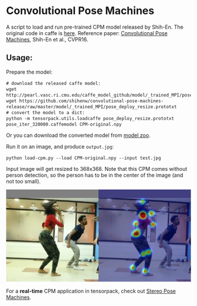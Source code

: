 # Convolutional Pose Machines

A script to load and run pre-trained CPM model released by Shih-En. The original code in caffe is [here](https://github.com/shihenw/convolutional-pose-machines-release).
Reference paper: [Convolutional Pose Machines](https://arxiv.org/abs/1602.00134), Shih-En et al., CVPR16.

## Usage:

Prepare the model:
```
# download the released caffe model:
wget http://pearl.vasc.ri.cmu.edu/caffe_model_github/model/_trained_MPI/pose_iter_320000.caffemodel
wget https://github.com/shihenw/convolutional-pose-machines-release/raw/master/model/_trained_MPI/pose_deploy_resize.prototxt
# convert the model to a dict:
python -m tensorpack.utils.loadcaffe pose_deploy_resize.prototxt pose_iter_320000.caffemodel CPM-original.npy
```

Or you can download the converted model from [model zoo](https://drive.google.com/open?id=0B9IPQTvr2BBkRU8zM2w2ZGh3eU0).

Run it on an image, and produce `output.jpg`:
```
python load-cpm.py --load CPM-original.npy --input test.jpg
```
Input image will get resized to 368x368. Note that this CPM comes without person detection, so the
person has to be in the center of the image (and not too small).

![demo](demo.jpg)

For a __real-time__ CPM application in tensorpack, check out [Stereo Pose Machines](https://github.com/ppwwyyxx/Stereo-Pose-Machines).
